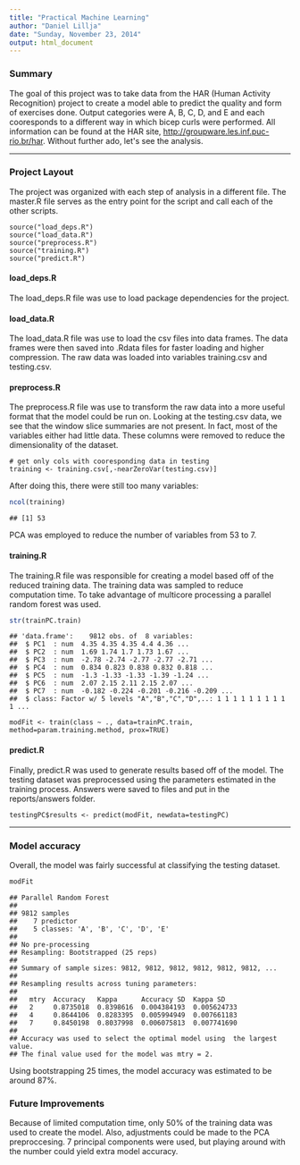 ```yaml
---
title: "Practical Machine Learning"
author: "Daniel Lillja"
date: "Sunday, November 23, 2014"
output: html_document
---
```

### Summary
The goal of this project was to take data from the HAR (Human Activity Recognition) project to create a model able to predict the quality and form of exercises done. Output categories were A, B, C, D, and E and each cooresponds to a different way in which bicep curls were performed. All information can be found at the HAR site, <http://groupware.les.inf.puc-rio.br/har>. Without further ado, let's see the analysis.

****

### Project Layout
The project was organized with each step of analysis in a different file. The master.R file serves as the entry point for the script and call each of the other scripts.

```
source("load_deps.R")
source("load_data.R")
source("preprocess.R")
source("training.R")
source("predict.R")
```

#### load_deps.R
The load_deps.R file was use to load package dependencies for the project.

#### load_data.R
The load_data.R file was use to load the csv files into data frames. The data frames were then saved into .Rdata files for faster loading and higher compression. The raw data was loaded into variables training.csv and testing.csv.

#### preprocess.R
The preprocess.R file was use to transform the raw data into a more useful format that the model could be run on. Looking at the testing.csv data, we see that the window slice summaries are not present. In fact, most of the variables either had little data. These columns were removed to reduce the dimensionality of the dataset.

```
# get only cols with cooresponding data in testing
training <- training.csv[,-nearZeroVar(testing.csv)]
```

After doing this, there were still too many variables:

```r
ncol(training)
```

```
## [1] 53
```
PCA was employed to reduce the number of variables from 53 to 7.

#### training.R
The training.R file was responsible for creating a model based off of the reduced training data.
The training data was sampled to reduce computation time. To take advantage of multicore processing a parallel random forest was used.

```r
str(trainPC.train)
```

```
## 'data.frame':	9812 obs. of  8 variables:
##  $ PC1  : num  4.35 4.35 4.35 4.4 4.36 ...
##  $ PC2  : num  1.69 1.74 1.7 1.73 1.67 ...
##  $ PC3  : num  -2.78 -2.74 -2.77 -2.77 -2.71 ...
##  $ PC4  : num  0.834 0.823 0.838 0.832 0.818 ...
##  $ PC5  : num  -1.3 -1.33 -1.33 -1.39 -1.24 ...
##  $ PC6  : num  2.07 2.15 2.11 2.15 2.07 ...
##  $ PC7  : num  -0.182 -0.224 -0.201 -0.216 -0.209 ...
##  $ class: Factor w/ 5 levels "A","B","C","D",..: 1 1 1 1 1 1 1 1 1 1 ...
```

```
modFit <- train(class ~ ., data=trainPC.train, method=param.training.method, prox=TRUE)
```
#### predict.R
Finally, predict.R was used to generate results based off of the model. The testing dataset was preprocessed using the parameters estimated in the training process. Answers were saved to files and put in the reports/answers folder.

```
testingPC$results <- predict(modFit, newdata=testingPC)
```

***
### Model accuracy
Overall, the model was fairly successful at classifying the testing dataset.


```r
modFit
```

```
## Parallel Random Forest 
## 
## 9812 samples
##    7 predictor
##    5 classes: 'A', 'B', 'C', 'D', 'E' 
## 
## No pre-processing
## Resampling: Bootstrapped (25 reps) 
## 
## Summary of sample sizes: 9812, 9812, 9812, 9812, 9812, 9812, ... 
## 
## Resampling results across tuning parameters:
## 
##   mtry  Accuracy   Kappa      Accuracy SD  Kappa SD   
##   2     0.8735018  0.8398616  0.004384193  0.005624733
##   4     0.8644106  0.8283395  0.005994949  0.007661183
##   7     0.8450198  0.8037998  0.006075813  0.007741690
## 
## Accuracy was used to select the optimal model using  the largest value.
## The final value used for the model was mtry = 2.
```
Using bootstrapping 25 times, the model accuracy was estimated to be around 87%.

### Future Improvements
Because of limited computation time, only 50% of the training data was used to create the model. Also, adjustments could be made to the PCA preproccesing. 7 principal components were used, but playing around with the number could yield extra model accuracy.

